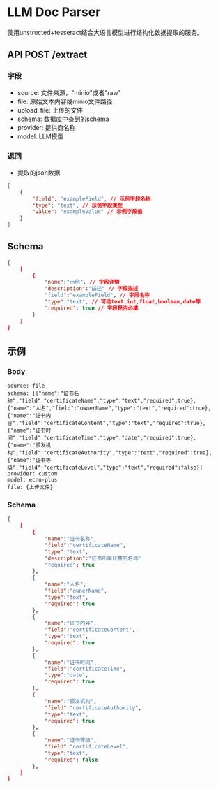 # LLM Doc Parser

使用unstructed+tesseract结合大语言模型进行结构化数据提取的服务。

## API POST /extract

### 字段

- source: 文件来源，"minio"或者"raw"
- file: 原始文本内容或minio文件路径
- upload_file: 上传的文件
- schema: 数据库中查到的schema
- provider: 提供商名称
- model: LLM模型

### 返回

- 提取的json数据

```json
[
    {
        "field": "exampleField", // 示例字段名称
        "type": "text", // 示例字段类型
        "value": "exampleValue" // 示例字段值
    }
]
```

## Schema

```json
{
    [
        {
            "name":"示例", // 字段详情
    	    "description":"描述" // 字段描述
            "field":"exampleField", // 字段名称
            "type":"text", // 可选text,int,float,boolean,date等
            "required": true // 字段是否必填
        }
    ]
}
```

## 示例

### Body

```
source: file
schema: [{"name":"证书名称","field":"certificateName","type":"text","required":true},{"name":"人名","field":"ownerName","type":"text","required":true},{"name":"证书内容","field":"certificateContent","type":"text","required":true},{"name":"证书时间","field":"certificateTime","type":"date","required":true},{"name":"颁发机构","field":"certificateAuthority","type":"text","required":true},{"name":"证书等级","field":"certificateLevel","type":"text","required":false}]
provider: custom
model: ecnu-plus
file: {上传文件}
```

### Schema

```json
{
    [
        {
            "name":"证书名称",
            "field":"certificateName",
            "type":"text",
	        "description":"证书所属比赛的名称"
            "required": true
        },
        {
            "name":"人名",
            "field":"ownerName",
            "type":"text",
            "required": true
        },
        {
            "name":"证书内容",
            "field":"certificateContent",
            "type":"text",
            "required": true
        },
        {
            "name":"证书时间",
            "field":"certificateTime",
            "type":"date",
            "required": true
        },
        {
            "name":"颁发机构",
            "field":"certificateAuthority",
            "type":"text",
            "required": true
        },
        {
            "name":"证书等级",
            "field":"certificateLevel",
            "type":"text",
            "required": false
        },
    ]
}
```
